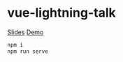 # vue-lightning-talk

[Slides](https://gitpitch.com/lukas-tr/vue-lightning-talk/master)
[Demo](https://lukas-tr.github.io/vue-lightning-talk/)

```bash
npm i
npm run serve
```
